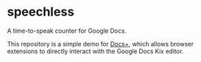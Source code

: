# speechless
A time-to-speak counter for Google Docs.

This repository is a simple demo for [Docs+](https://github.com/matthewsot/docs-plus), which allows browser extensions to directly interact with the Google Docs Kix editor.
